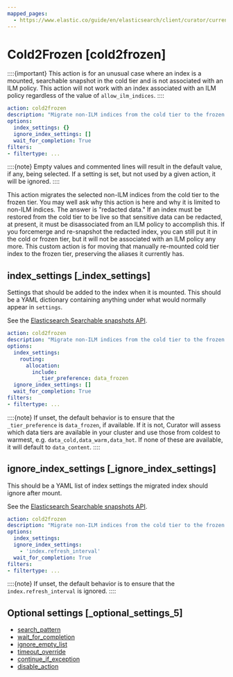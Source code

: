 ```yaml
---
mapped_pages:
  - https://www.elastic.co/guide/en/elasticsearch/client/curator/current/cold2frozen.html
---
```


# Cold2Frozen [cold2frozen]

::::{important}
This action is for an unusual case where an index is a mounted, searchable snapshot in the cold tier and is not associated with an ILM policy. This action will not work with an index associated with an ILM policy regardless of the value of `allow_ilm_indices`.
::::


```yaml
action: cold2frozen
description: "Migrate non-ILM indices from the cold tier to the frozen tier"
options:
  index_settings: {}
  ignore_index_settings: []
  wait_for_completion: True
filters:
- filtertype: ...
```

::::{note}
Empty values and commented lines will result in the default value, if any, being selected.  If a setting is set, but not used by a given action, it will be ignored.
::::


This action migrates the selected non-ILM indices from the cold tier to the frozen tier. You may well ask why this action is here and why it is limited to non-ILM indices. The answer is "redacted data." If an index must be restored from the cold tier to be live so that sensitive data can be redacted, at present, it must be disassociated from an ILM policy to accomplish this. If you forcemerge and re-snapshot the redacted index, you can still put it in the cold or frozen tier, but it will not be associated with an ILM policy any more. This custom action is for moving that manually re-mounted cold tier index to the frozen tier, preserving the aliases it currently has.

## index_settings [_index_settings]

Settings that should be added to the index when it is mounted. This should be a YAML dictionary containing anything under what would normally appear in `settings`.

See the [Elasticsearch Searchable snapshots API](https://www.elastic.co/docs/api/doc/elasticsearch/operation/operation-searchable-snapshots-mount).

```yaml
action: cold2frozen
description: "Migrate non-ILM indices from the cold tier to the frozen tier"
options:
  index_settings:
    routing:
      allocation:
        include:
          _tier_preference: data_frozen
  ignore_index_settings: []
  wait_for_completion: True
filters:
- filtertype: ...
```

::::{note}
If unset, the default behavior is to ensure that the `_tier_preference` is `data_frozen`, if available. If it is not, Curator will assess which data tiers are available in your cluster and use those from coldest to warmest, e.g. `data_cold,data_warm,data_hot`. If none of these are available, it will default to `data_content`.
::::



## ignore_index_settings [_ignore_index_settings]

This should be a YAML list of index settings the migrated index should ignore after mount.

See the [Elasticsearch Searchable snapshots API](https://www.elastic.co/docs/api/doc/elasticsearch/operation/operation-searchable-snapshots-mount).

```yaml
action: cold2frozen
description: "Migrate non-ILM indices from the cold tier to the frozen tier"
options:
  index_settings:
  ignore_index_settings:
    - 'index.refresh_interval'
  wait_for_completion: True
filters:
- filtertype: ...
```

::::{note}
If unset, the default behavior is to ensure that the `index.refresh_interval` is ignored.
::::



## Optional settings [_optional_settings_5]

* [search_pattern](/reference/option_search_pattern.md)
* [wait_for_completion](/reference/option_wfc.md)
* [ignore_empty_list](/reference/option_ignore_empty.md)
* [timeout_override](/reference/option_timeout_override.md)
* [continue_if_exception](/reference/option_continue.md)
* [disable_action](/reference/option_disable.md)


